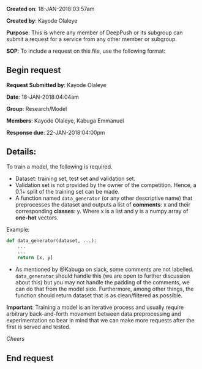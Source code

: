 **Created on**: 18-JAN-2018:03:57am

**Created by**: Kayode Olaleye

**Purpose**: This is where any member of DeepPush or its subgroup can submit a request for a service from any other member or subgroup.

**SOP**: To include a request on this file, use the following format:

Begin request
---------------------

**Request Submitted by**: Kayode Olaleye

**Date**: 18-JAN-2018:04:04am

**Group**: Research/Model

**Members**: Kayode Olaleye, Kabuga Emmanuel

**Response due**: 22-JAN-2018:04:00pm

**Details**:
--------------
To train a model, the following is required.

- Dataset: training set, test set and validation set.
- Validation set is not provided by the owner of the competition. Hence, a 0.1+ split of the training set can be made.
- A function named `data_generator` (or any other descriptive name) that preprocesses the dataset and outputs a list of **comments**: x and their corresponding **classes**: y. Where x is a list and y is a numpy array of **one-hot** vectors. 

Example:

```python
def data_generator(dataset, ...):
    ...
    ...
    return [x, y]
```
- As mentioned by @Kabuga on slack, some comments are not labelled. `data_generator` should handle this (we are open to further discussion about this) but you may not handle the padding of the comments, we can do that from the model side. Furthermore, among other things, the function should return dataset that is as clean/filtered as possible.

**Important**: Training a model is an iterative process and usually require  arbitrary back-and-forth movement between data preprocessing and experimentation so bear in mind that we can make more requests after the first is served and tested.

_Cheers_

End request
------------------------------